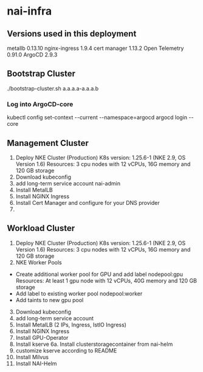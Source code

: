 # nai-infra

## Versions used in this deployment
metallb 0.13.10
nginx-ingress 1.9.4
cert manager 1.13.2
Open Telemetry 0.91.0
ArgoCD 2.9.3

## Bootstrap Cluster
./bootstrap-cluster.sh a.a.a.a-a.a.a.b
### Log into ArgoCD-core
kubectl config set-context --current --namespace=argocd
argocd login --core

## Management Cluster
1. Deploy NKE Cluster (Production)
K8s version: 1.25.6-1 (NKE 2.9, OS Version 1.6)
Resources:  3 cpu nodes with 12 vCPUs, 16G memory and 120 GB storage
2. Download kubeconfig
3. add long-term service account nai-admin
4. Install MetalLB
5. Install NGINX Ingress
6. Install Cert Manager and configure for your DNS provider
7. 

## Workload Cluster
1. Deploy NKE Cluster (Production)
K8s version: 1.25.6-1 (NKE 2.9, OS Version 1.6)
Resources:  3 cpu nodes with 12 vCPUs, 16G memory and 120 GB storage
2. NKE Worker Pools
- Create additional worker pool for GPU and add label nodepool:gpu
Resources:  At least 1 gpu node with 12 vCPUs, 40G memory and 120 GB storage
- Add label to existing worker pool nodepool:worker
- Add taints to new gpu pool
3. Download kubeconfig
4. add long-term service account
4. Install MetalLB (2 IPs, Ingress, IstIO Ingress)
5. Install NGINX Ingress
5. Install GPU-Operator
6. Install kserve
6a. Install clusterstoragecontainer from nai-helm
7. customize kserve according to README
8. Install Milvus
9. Install NAI-Helm
